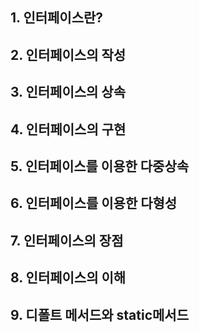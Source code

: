 ## 1. 인터페이스란?
## 2. 인터페이스의 작성  
## 3. 인터페이스의 상속  
## 4. 인터페이스의 구현
## 5. 인터페이스를 이용한 다중상속
## 6. 인터페이스를 이용한 다형성
## 7. 인터페이스의 장점
## 8. 인터페이스의 이해
## 9. 디폴트 메서드와 static메서드